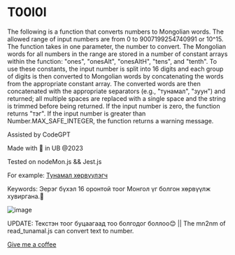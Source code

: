# T00l0l
  The following is a function that converts numbers to Mongolian words. The allowed range of input numbers are from 0 to 9007199254740991 or 10^15. The function takes in one parameter, the number to convert. The Mongolian words for all numbers in the range are stored in a number of constant arrays within the function: "ones", "onesAlt", "onesAltH", "tens", and "tenth". To use these constants, the input number is split into 16 digits and each group of digits is then converted to Mongolian words by concatenating the words from the appropriate constant array. The converted words are then concatenated with the appropriate separators (e.g., "тунамал", "зуун") and returned; all multiple spaces are replaced with a single space and the string is trimmed before being returned. If the input number is zero, the function returns "тэг". If the input number is greater than Number.MAX_SAFE_INTEGER, the function returns a warning message.

Assisted by CodeGPT

Made with 💝 in UB @2023

Tested on nodeMon.js && Jest.js

For example: [Тунамал хөрвүүлэгч](http://bit.ly/40Mxy7F)

Keywords: Эерэг бүхэл 16 оронтой тоог Монгол үг болгон хөрвүүлж хувиргана.👹

![image](https://user-images.githubusercontent.com/87542210/228274240-a3488110-93c5-42df-8f03-cc6ec19740c8.png)

UPDATE: Текстэн тоог буцаагаад тоо болгодог боллоо😊 || The mn2nm of read_tunamal.js can convert text to number.

[Give me a coffee](http://bit.ly/3KmOwEj)


